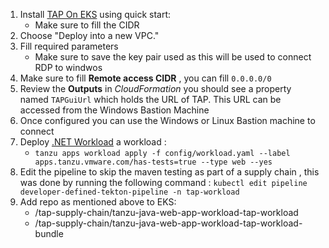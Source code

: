 
 1.  Install [TAP On EKS](
https://aws.amazon.com/quickstart/architecture/vmware-tanzu-application-platform/) using quick start:
        * Make sure to fill the CIDR
 2. Choose "Deploy into a new VPC."
 3. Fill required parameters
      * Make sure to save the key pair used as this will be used to connect RDP to windwos
 4. Make sure to fill **Remote access CIDR** , you can fill ```0.0.0.0/0```
 5. Review the **Outputs** in *CloudFormation* you should see a property named ```TAPGuiUrl``` which holds the URL of TAP.  This URL can be accessed from the Windows Bastion Machine
 6. Once configured you can use the Windows or Linux Bastion machine to connect
 7. Deploy [.NET Workload](https://github.com/sample-accelerators/steeltoe-weatherforecast) a workload : 
      * ```tanzu apps workload apply -f config/workload.yaml --label apps.tanzu.vmware.com/has-tests=true --type web --yes```
 8. Edit the pipeline to skip the maven testing as part of a supply chain , this was done by running the following command : ```kubectl edit pipeline developer-defined-tekton-pipeline -n tap-workload```
 9. Add repo as mentioned above to EKS:
    * <cloudformation id>/tap-supply-chain/tanzu-java-web-app-workload-tap-workload
    * <cloudformation id>/tap-supply-chain/tanzu-java-web-app-workload-tap-workload-bundle 
